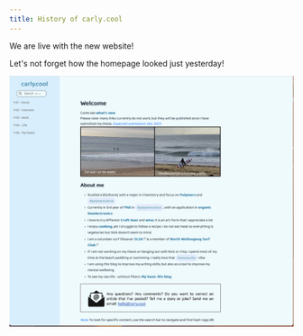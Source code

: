 ```yaml
---
title: History of carly.cool
---
```

We are live with the new website! 

Let's not forget how the homepage looked just yesterday!


![The first homepage of carly.cool](version1-website.png)